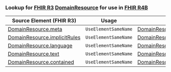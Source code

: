 ### Lookup for [FHIR R3](https://hl7.org/fhir/STU3/) [DomainResource](https://hl7.org/fhir/STU3/DomainResource.html) for use in [FHIR R4B](https://hl7.org/fhir/R4B/)

| Source Element (FHIR R3) | Usage | Target |
| -------------- | ----- | ------ |
| [DomainResource.meta](https://hl7.org/fhir/STU3/DomainResource.html#resource) | `UseElementSameName` | [DomainResource.meta](https://hl7.org/fhir/R4B/DomainResource.html#resource) |
| [DomainResource.implicitRules](https://hl7.org/fhir/STU3/DomainResource.html#resource) | `UseElementSameName` | [DomainResource.implicitRules](https://hl7.org/fhir/R4B/DomainResource.html#resource) |
| [DomainResource.language](https://hl7.org/fhir/STU3/DomainResource.html#resource) | `UseElementSameName` | [DomainResource.language](https://hl7.org/fhir/R4B/DomainResource.html#resource) |
| [DomainResource.text](https://hl7.org/fhir/STU3/DomainResource.html#resource) | `UseElementSameName` | [DomainResource.text](https://hl7.org/fhir/R4B/DomainResource.html#resource) |
| [DomainResource.contained](https://hl7.org/fhir/STU3/DomainResource.html#resource) | `UseElementSameName` | [DomainResource.contained](https://hl7.org/fhir/R4B/DomainResource.html#resource) |

